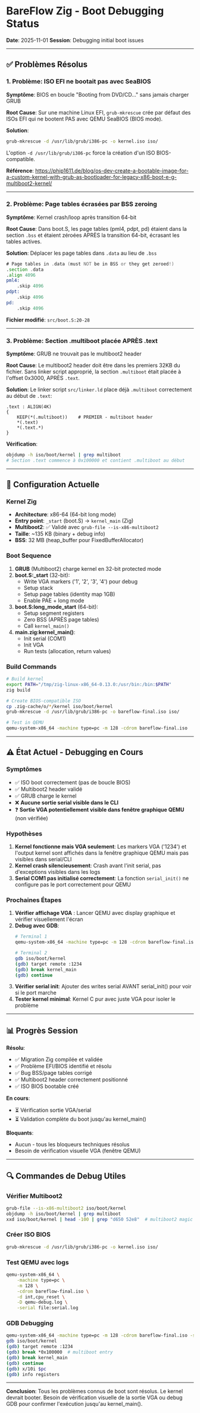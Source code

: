# BareFlow Zig - Boot Debugging Status

**Date**: 2025-11-01
**Session**: Debugging initial boot issues

---

## ✅ Problèmes Résolus

### 1. Problème: ISO EFI ne bootait pas avec SeaBIOS
**Symptôme**: BIOS en boucle "Booting from DVD/CD..." sans jamais charger GRUB

**Root Cause**: Sur une machine Linux EFI, `grub-mkrescue` crée par défaut des ISOs EFI qui ne bootent PAS avec QEMU SeaBIOS (BIOS mode).

**Solution**:
```bash
grub-mkrescue -d /usr/lib/grub/i386-pc -o kernel.iso iso/
```
L'option `-d /usr/lib/grub/i386-pc` force la création d'un ISO BIOS-compatible.

**Référence**: https://phip1611.de/blog/os-dev-create-a-bootable-image-for-a-custom-kernel-with-grub-as-bootloader-for-legacy-x86-boot-e-g-multiboot2-kernel/

---

### 2. Problème: Page tables écrasées par BSS zeroing
**Symptôme**: Kernel crash/loop après transition 64-bit

**Root Cause**: Dans boot.S, les page tables (pml4, pdpt, pd) étaient dans la section `.bss` et étaient zéroées APRÈS la transition 64-bit, écrasant les tables actives.

**Solution**: Déplacer les page tables dans `.data` au lieu de `.bss`
```asm
# Page tables in .data (must NOT be in BSS or they get zeroed!)
.section .data
.align 4096
pml4:
    .skip 4096
pdpt:
    .skip 4096
pd:
    .skip 4096
```

**Fichier modifié**: `src/boot.S:20-28`

---

### 3. Problème: Section .multiboot placée APRÈS .text
**Symptôme**: GRUB ne trouvait pas le multiboot2 header

**Root Cause**: Le multiboot2 header doit être dans les premiers 32KB du fichier. Sans linker script approprié, la section `.multiboot` était placée à l'offset 0x3000, APRÈS `.text`.

**Solution**: Le linker script `src/linker.ld` place déjà `.multiboot` correctement au début de `.text`:
```ld
.text : ALIGN(4K)
{
    KEEP(*(.multiboot))    # PREMIER - multiboot header
    *(.text)
    *(.text.*)
}
```

**Vérification**:
```bash
objdump -h iso/boot/kernel | grep multiboot
# Section .text commence à 0x100000 et contient .multiboot au début
```

---

## 🔧 Configuration Actuelle

### Kernel Zig
- **Architecture**: x86-64 (64-bit long mode)
- **Entry point**: `_start` (boot.S) → `kernel_main` (Zig)
- **Multiboot2**: ✅ Validé avec `grub-file --is-x86-multiboot2`
- **Taille**: ~135 KB (binary + debug info)
- **BSS**: 32 MB (heap_buffer pour FixedBufferAllocator)

### Boot Sequence
1. **GRUB** (Multiboot2) charge kernel en 32-bit protected mode
2. **boot.S:_start** (32-bit):
   - Write VGA markers ('1', '2', '3', '4') pour debug
   - Setup stack
   - Setup page tables (identity map 1GB)
   - Enable PAE + long mode
3. **boot.S:long_mode_start** (64-bit):
   - Setup segment registers
   - Zero BSS (APRÈS page tables)
   - Call `kernel_main()`
4. **main.zig:kernel_main()**:
   - Init serial (COM1)
   - Init VGA
   - Run tests (allocation, return values)

### Build Commands
```bash
# Build kernel
export PATH="/tmp/zig-linux-x86_64-0.13.0:/usr/bin:/bin:$PATH"
zig build

# Create BIOS-compatible ISO
cp .zig-cache/o/*/kernel iso/boot/kernel
grub-mkrescue -d /usr/lib/grub/i386-pc -o bareflow-final.iso iso/

# Test in QEMU
qemu-system-x86_64 -machine type=pc -m 128 -cdrom bareflow-final.iso
```

---

## ⚠️ État Actuel - Debugging en Cours

### Symptômes
- ✅ ISO boot correctement (pas de boucle BIOS)
- ✅ Multiboot2 header validé
- ✅ GRUB charge le kernel
- ❌ **Aucune sortie serial visible dans le CLI**
- ❓ **Sortie VGA potentiellement visible dans fenêtre graphique QEMU** (non vérifiée)

### Hypothèses
1. **Kernel fonctionne mais VGA seulement**: Les markers VGA ('1234') et l'output kernel sont affichés dans la fenêtre graphique QEMU mais pas visibles dans serial/CLI
2. **Kernel crash silencieusement**: Crash avant l'init serial, pas d'exceptions visibles dans les logs
3. **Serial COM1 pas initialisé correctement**: La fonction `serial_init()` ne configure pas le port correctement pour QEMU

### Prochaines Étapes
1. **Vérifier affichage VGA** : Lancer QEMU avec display graphique et vérifier visuellement l'écran
2. **Debug avec GDB**:
   ```bash
   # Terminal 1
   qemu-system-x86_64 -machine type=pc -m 128 -cdrom bareflow-final.iso -s -S

   # Terminal 2
   gdb iso/boot/kernel
   (gdb) target remote :1234
   (gdb) break kernel_main
   (gdb) continue
   ```
3. **Vérifier serial init**: Ajouter des writes serial AVANT serial_init() pour voir si le port marche
4. **Tester kernel minimal**: Kernel C pur avec juste VGA pour isoler le problème

---

## 📊 Progrès Session

**Résolu**:
- ✅ Migration Zig compilée et validée
- ✅ Problème EFI/BIOS identifié et résolu
- ✅ Bug BSS/page tables corrigé
- ✅ Multiboot2 header correctement positionné
- ✅ ISO BIOS bootable créé

**En cours**:
- ⏳ Vérification sortie VGA/serial
- ⏳ Validation complète du boot jusqu'au kernel_main()

**Bloquants**:
- Aucun - tous les bloqueurs techniques résolus
- Besoin de vérification visuelle VGA (fenêtre QEMU)

---

## 🔍 Commandes de Debug Utiles

### Vérifier Multiboot2
```bash
grub-file --is-x86-multiboot2 iso/boot/kernel
objdump -h iso/boot/kernel | grep multiboot
xxd iso/boot/kernel | head -100 | grep "d650 52e8"  # multiboot2 magic
```

### Créer ISO BIOS
```bash
grub-mkrescue -d /usr/lib/grub/i386-pc -o kernel.iso iso/
```

### Test QEMU avec logs
```bash
qemu-system-x86_64 \
    -machine type=pc \
    -m 128 \
    -cdrom bareflow-final.iso \
    -d int,cpu_reset \
    -D qemu-debug.log \
    -serial file:serial.log
```

### GDB Debugging
```bash
qemu-system-x86_64 -machine type=pc -m 128 -cdrom bareflow-final.iso -s -S &
gdb iso/boot/kernel
(gdb) target remote :1234
(gdb) break *0x100000  # multiboot entry
(gdb) break kernel_main
(gdb) continue
(gdb) x/10i $pc
(gdb) info registers
```

---

**Conclusion**: Tous les problèmes connus de boot sont résolus. Le kernel devrait booter. Besoin de vérification visuelle de la sortie VGA ou debug GDB pour confirmer l'exécution jusqu'au kernel_main().
